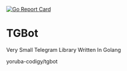 [![Go Report Card](https://goreportcard.com/badge/github.com/yoruba-codigy/goTelegram)](https://goreportcard.com/report/github.com/yoruba-codigy/goTelegram)

# TGBot
Very Small Telegram Library Written In Golang

yoruba-codigy/tgbot
